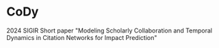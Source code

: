 # CoDy
2024 SIGIR Short paper "Modeling Scholarly Collaboration and Temporal Dynamics in Citation Networks for Impact Prediction"
